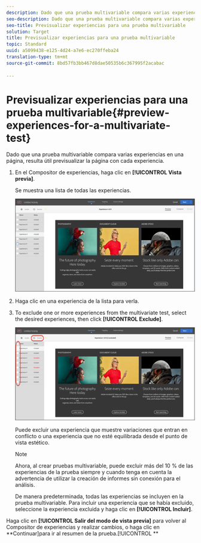 ```yaml
---
description: Dado que una prueba multivariable compara varias experiencias en una página, resulta útil previsualizar la página con cada experiencia.
seo-description: Dado que una prueba multivariable compara varias experiencias en una página, resulta útil previsualizar la página con cada experiencia.
seo-title: Previsualizar experiencias para una prueba multivariable
solution: Target
title: Previsualizar experiencias para una prueba multivariable
topic: Standard
uuid: a5099438-e125-4d24-a7e6-ec270ffeba24
translation-type: tm+mt
source-git-commit: 8bd57fb3bb467d8dae50535b6c367995f2acabac

---
```



# Previsualizar experiencias para una prueba multivariable{#preview-experiences-for-a-multivariate-test}

Dado que una prueba multivariable compara varias experiencias en una página, resulta útil previsualizar la página con cada experiencia.

1. En el Compositor de experiencias, haga clic en **[!UICONTROL Vista previa]**.

   Se muestra una lista de todas las experiencias.

   ![](assets/preview.png)

1. Haga clic en una experiencia de la lista para verla.

1. To exclude one or more experiences from the multivariate test, select the desired experiences, then click **[!UICONTROL Exclude]**.

   ![Excluir experiencias](/help/c-activities/c-multivariate-testing/t-create-multivariate-test/assets/preview-mvt-exclude.png)

   Puede excluir una experiencia que muestre variaciones que entran en conflicto o una experiencia que no esté equilibrada desde el punto de vista estético.

   >[!NOTE]
   >
   >Ahora, al crear pruebas multivariable, puede excluir más del 10 % de las experiencias de la prueba siempre y cuando tenga en cuenta la advertencia de utilizar la creación de informes sin conexión para el análisis.

   De manera predeterminada, todas las experiencias se incluyen en la prueba multivariable. Para incluir una experiencia que se había excluido, seleccione la experiencia excluida y haga clic en **[!UICONTROL Incluir]**.

Haga clic en **[!UICONTROL Salir del modo de vista previa]** para volver al Compositor de experiencias y realizar cambios, o haga clic en **Continuar]para ir al resumen de la prueba.[!UICONTROL **

